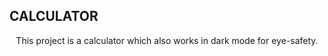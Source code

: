 ## CALCULATOR
<p align="center">
This project is a calculator which also works in dark mode for eye-safety.
</p>
